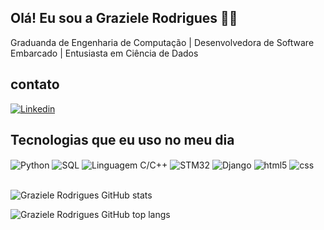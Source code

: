 ## Olá! Eu sou a Graziele Rodrigues 🙋‍♀️

Graduanda de Engenharia de Computação | Desenvolvedora de Software Embarcado | Entusiasta em Ciência de Dados 

## contato

[![Linkedin](https://img.shields.io/badge/Linkedin-0E76A8?style=for-the-badge&logo=linkedin&logoColor=white)]([https://www.linkedin.com/in/graziele--rodrigues/](https://www.linkedin.com/in/cgrazielerodrigues/))

## Tecnologias que eu uso no meu dia

<div style="display: inline_block">
  <img align="center" alt="Python" src="https://img.shields.io/badge/Python-FFE873?style=for-the-badge&logo=python&logoColor=FFE873%22">
  <img align="center" alt="SQL" src="https://img.shields.io/badge/SQL-0E76A8?style=for-the-badge&logo=SQL&logoColor=white" />
  <img align="center" alt="Linguagem C/C++" src="https://img.shields.io/badge/Linguagem C/C++-092E20?style=for-the-badge&logo=c&logoColor=white" />
  <img align="center" alt="STM32" src="https://img.shields.io/badge/STM32-0E76A8?style=for-the-badge&Color=white%22"/>
  <img align="center" alt="Django" src="https://img.shields.io/badge/Django-092E20?style=for-the-badge&logo=django&logoColor=white" />
  <img align="center" alt="html5" src="https://img.shields.io/badge/HTML5-E34F26?style=for-the-badge&logo=html5&logoColor=white" />
  <img align="center" alt="css" src="https://img.shields.io/badge/CSS3-1572B6?style=for-the-badge&logo=css3&logoColor=white" />
</div><br/>

![Graziele Rodrigues GitHub stats](https://github-readme-stats.vercel.app/api?username=Graziele-Rodrigues&show_icons=true&theme=dracula&count_private=true)

![Graziele Rodrigues GitHub top langs](https://github-readme-stats-sooty-xi-86.vercel.app/api/top-langs/?username=Graziele-Rodrigues&layout=compact&langs_count=8&theme=onedark)





